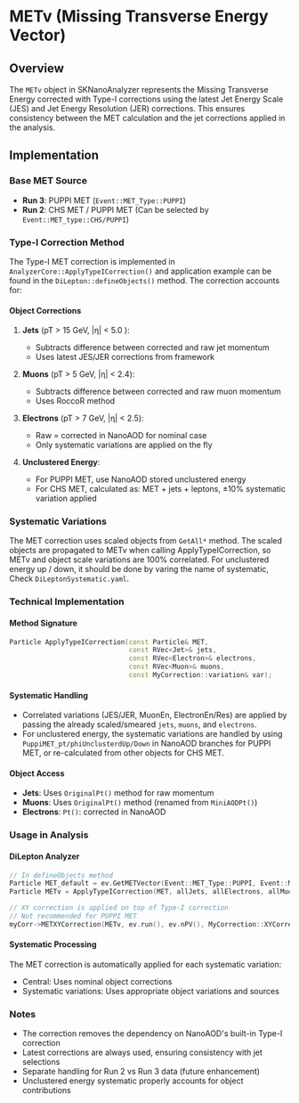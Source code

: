 # METv (Missing Transverse Energy Vector)

## Overview

The `METv` object in SKNanoAnalyzer represents the Missing Transverse Energy corrected with Type-I corrections using the latest Jet Energy Scale (JES) and Jet Energy Resolution (JER) corrections. This ensures consistency between the MET calculation and the jet corrections applied in the analysis.

## Implementation

### Base MET Source
- **Run 3**: PUPPI MET (`Event::MET_Type::PUPPI`)
- **Run 2**: CHS MET / PUPPI MET (Can be selected by `Event::MET_type::CHS/PUPPI`)

### Type-I Correction Method

The Type-I MET correction is implemented in `AnalyzerCore::ApplyTypeICorrection()` and application example can be found in the `DiLepton::defineObjects()` method. The correction accounts for:

#### Object Corrections
1. **Jets** (pT > 15 GeV, |η| < 5.0 ):
   - Subtracts difference between corrected and raw jet momentum
   - Uses latest JES/JER corrections from framework

2. **Muons** (pT > 5 GeV, |η| < 2.4):
   - Subtracts difference between corrected and raw muon momentum
   - Uses RoccoR method

3. **Electrons** (pT > 7 GeV, |η| < 2.5):
   - Raw = corrected in NanoAOD for nominal case
   - Only systematic variations are applied on the fly

4. **Unclustered Energy**:
   - For PUPPI MET, use NanoAOD stored unclustered energy
   - For CHS MET, calculated as: MET + jets + leptons, ±10% systematic variation applied

### Systematic Variations

The MET correction uses scaled objects from `GetAll*` method. The scaled objects are propagated to METv when calling ApplyTypeICorrection,
so METv and object scale variations are 100% correlated.
For unclustered energy up / down, it should be done by varing the name of systematic, Check `DiLeptonSystematic.yaml`.


### Technical Implementation

#### Method Signature
```cpp
Particle ApplyTypeICorrection(const Particle& MET,
                              const RVec<Jet>& jets,
                              const RVec<Electron>& electrons,
                              const RVec<Muon>& muons,
                              const MyCorrection::variation& var);
```

#### Systematic Handling
- Correlated variations (JES/JER, MuonEn, ElectronEn/Res) are applied by passing the already scaled/smeared `jets`, `muons`, and `electrons`.
- For unclustered energy, the systematic variations are handled by using `PuppiMET_pt/phiUnclusterdUp/Down` in NanoAOD branches for PUPPI MET, or
  re-calculated from other objects for CHS MET.

#### Object Access
- **Jets**: Uses `OriginalPt()` method for raw momentum
- **Muons**: Uses `OriginalPt()` method (renamed from `MiniAODPt()`)
- **Electrons**: `Pt()`: corrected in NanoAOD

### Usage in Analysis

#### DiLepton Analyzer
```cpp
// In defineObjects method
Particle MET_default = ev.GetMETVector(Event::MET_Type::PUPPI, Event::MET_Syst::CENTRAL);
Particle METv = ApplyTypeICorrection(MET, allJets, allElectrons, allMuons);

// XY correction is applied on top of Type-I correction
// Not recommended for PUPPI MET
myCorr->METXYCorrection(METv, ev.run(), ev.nPV(), MyCorrection::XYCorrection_MetType::Type1PFMET);
```

#### Systematic Processing
The MET correction is automatically applied for each systematic variation:
- Central: Uses nominal object corrections
- Systematic variations: Uses appropriate object variations and sources

### Notes

- The correction removes the dependency on NanoAOD's built-in Type-I correction
- Latest corrections are always used, ensuring consistency with jet selections
- Separate handling for Run 2 vs Run 3 data (future enhancement)
- Unclustered energy systematic properly accounts for object contributions
